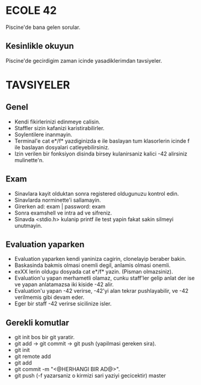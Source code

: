 # ECOLE 42

Piscine'de bana gelen sorular.

## Kesinlikle okuyun
Piscine'de gecirdigim zaman icinde yasadiklerimdan tavsiyeler.

# TAVSIYELER

## Genel
- Kendi fikirlerinizi edinmeye calisin.
- Staffler sizin kafanizi karistirabilirler.
- Soylentilere inanmayin.
- Terminal'e cat e*/f* yazdiginizda e ile baslayan tum klasorlerin icinde f ile baslayan dosyalari catleyebilirsiniz.
- Izin verilen bir fonksiyon disinda birsey kulanirsaniz kalici -42 alirsiniz mulinette'n.

## Exam
- Sinavlara kayit olduktan sonra registered oldugunuzu kontrol edin.
- Sinavlarda norminette'i sallamayin.
- Girerken ad: exam | password: exam
- Sonra examshell ve intra ad ve sifreniz.
- Sinavda <stdio.h> kulanip printf ile test yapin fakat sakin silmeyi unutmayin.

## Evaluation yaparken
- Evaluation yaparken kendi yaniniza cagirin, clonelayip beraber bakin.
- Baskasinda bakmis olmasi onemli degil, anlamis olmasi onemli.
- exXX lerin oldugu dosyada cat e*/f* yazin. (Pisman olmazsiniz).
- Evaluation'u yapan merhametli olamaz, cunku staff'ler gelip anlat der ise ve yapan anlatamazsa iki kiside -42 alir.
- Evaluation'u yapan -42 verirse, -42'yi alan tekrar pushlayabilir, ve -42 verilmemis gibi devam eder.
- Eger bir staff -42 verirse sicilinize isler.

## Gerekli komutlar
- git init bos bir git yaratir.
- git add -> git commit -> git push (yapilmasi gereken sira).
- git init
- git remote add <!HERHANGI BIR AD!> <GIT LINKI> 
- git add <dosyalar>
- git commit -m "<@HERHANGI BIR AD@>".
- git push (-f yazarsaniz o kirmizi sari yaziyi gecicektir) <!HERHANGI BIR AD!> master
